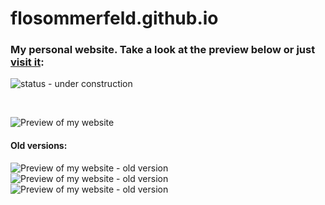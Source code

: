 # flosommerfeld.github.io
### My personal website. Take a look at the preview below or just [visit it](https://flosommerfeld.github.io): ###
![status - under construction](https://img.shields.io/badge/status-under%20construction-yellow.svg "status - under construction")

<br/>

![Preview of my website](https://i.imgur.com/P8cETHb.png "Preview of my website")
<br>
#### Old versions: ###
![Preview of my website - old version](https://i.imgur.com/nx0x3cU.png "Preview of my website - old version")
![Preview of my website - old version](http://i.imgur.com/nyGmDsX.png "Preview of my website - old version")
![Preview of my website - old version](http://i.imgur.com/xa4RAho.png "Preview of my website - old version")


